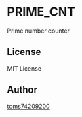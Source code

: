 # PRIME_CNT

Prime number counter

## License

MIT License

## Author

[toms74209200](<https://github.com/toms74209200>)


